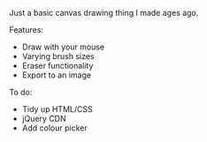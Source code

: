 Just a basic canvas drawing thing I made ages ago.

Features:

* Draw with your mouse
* Varying brush sizes
* Eraser functionality
* Export to an image

To do:

* Tidy up HTML/CSS
* jQuery CDN
* Add colour picker
